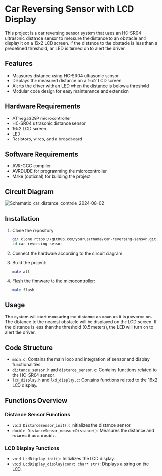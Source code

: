 # Car Reversing Sensor with LCD Display

This project is a car reversing sensor system that uses an HC-SR04 ultrasonic distance sensor to measure the distance to an obstacle and display it on a 16x2 LCD screen. If the distance to the obstacle is less than a predefined threshold, an LED is turned on to alert the driver.

## Features

- Measures distance using HC-SR04 ultrasonic sensor
- Displays the measured distance on a 16x2 LCD screen
- Alerts the driver with an LED when the distance is below a threshold
- Modular code design for easy maintenance and extension

## Hardware Requirements

- ATmega328P microcontroller
- HC-SR04 ultrasonic distance sensor
- 16x2 LCD screen
- LED
- Resistors, wires, and a breadboard

## Software Requirements

- AVR-GCC compiler
- AVRDUDE for programming the microcontroller
- Make (optional) for building the project

## Circuit Diagram

![Schematic_car_distance_controle_2024-08-02](https://github.com/user-attachments/assets/8c2989b4-639e-4bf8-b3a5-aaa538de9c4e)

## Installation

1. Clone the repository:

    ```sh
    git clone https://github.com/yourusername/car-reversing-sensor.git
    cd car-reversing-sensor
    ```

2. Connect the hardware according to the circuit diagram.

3. Build the project:

    ```sh
    make all
    ```

4. Flash the firmware to the microcontroller:

    ```sh
    make flash
    ```

## Usage

The system will start measuring the distance as soon as it is powered on. The distance to the nearest obstacle will be displayed on the LCD screen. If the distance is less than the threshold (0.5 meters), the LED will turn on to alert the driver.

## Code Structure

- `main.c`: Contains the main loop and integration of sensor and display functionalities.
- `distance_sensor.h` and `distance_sensor.c`: Contains functions related to the HC-SR04 sensor.
- `lcd_display.h` and `lcd_display.c`: Contains functions related to the 16x2 LCD display.

## Functions Overview

### Distance Sensor Functions

- `void DistanceSensor_init()`: Initializes the distance sensor.
- `double DistanceSensor_measureDistance()`: Measures the distance and returns it as a double.

### LCD Display Functions

- `void LcdDisplay_init()`: Initializes the LCD display.
- `void LcdDisplay_display(const char* str)`: Displays a string on the LCD.
